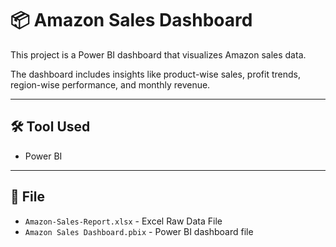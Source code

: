 # 📦 Amazon Sales Dashboard

This project is a Power BI dashboard that visualizes Amazon sales data.

The dashboard includes insights like product-wise sales, profit trends, region-wise performance, and monthly revenue.

---

## 🛠 Tool Used
- Power BI

---

## 📁 File
- `Amazon-Sales-Report.xlsx` - Excel Raw Data File
-  `Amazon Sales Dashboard.pbix` - Power BI dashboard file
